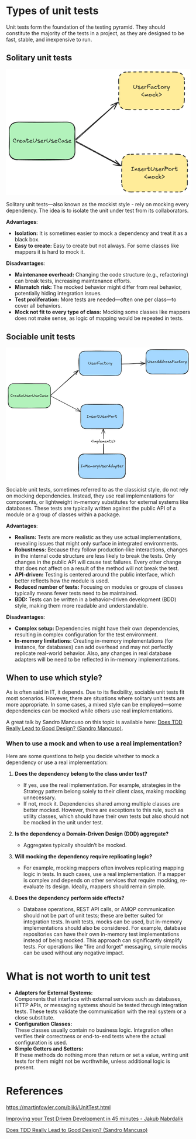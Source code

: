 # Types of unit tests

Unit tests form the foundation of the testing pyramid. They should constitute the majority of the tests in a project, as
they are designed to be fast, stable, and inexpensive to run.

## Solitary unit tests

![solitary tests](solitary_unit_test.png)

Solitary unit tests—also known as the mockist style - rely on mocking every dependency. The idea is to isolate the unit
under test from its collaborators.

**Advantages**:

- **Isolation:** It is sometimes easier to mock a dependency and treat it as a black box.
- **Easy to create:** Easy to create but not always. For some classes like mappers it is hard to mock it.

**Disadvantages**:

- **Maintenance overhead:** Changing the code structure (e.g., refactoring) can break tests, increasing maintenance
  efforts.
- **Mismatch risk:** The mocked behavior might differ from real behavior, potentially hiding integration issues.
- **Test proliferation:** More tests are needed—often one per class—to cover all behaviors.
- **Mock not fit to every type of class:** Mocking some classes like mappers does not make sense, as logic of mapping
  would be repeated in tests.

## Sociable unit tests

![sociable tests](sociable_unit_test.png)

Sociable unit tests, sometimes referred to as the classicist style, do not rely on mocking dependencies. Instead, they
use real implementations for components, or lightweight in-memory substitutes for external systems like databases. These
tests are typically written against the public API of a module or a group of classes within a package.

**Advantages**:

- **Realism:** Tests are more realistic as they use actual implementations, revealing issues that might only surface in
  integrated environments.
- **Robustness:** Because they follow production-like interactions, changes in the internal code structure are less
  likely to break the tests. Only changes in the public API will cause test failures. Every other change that does not
  affect on a result of the method will not break the test.
- **API-driven:** Testing is centered around the public interface, which better reflects how the module is used.
- **Reduced number of tests:** Focusing on modules or groups of classes typically means fewer tests need to be
  maintained.
- **BDD:** Tests can be written in a behavior-driven development (BDD) style, making them more readable and
  understandable.

**Disadvantages**:

- **Complex setup:** Dependencies might have their own dependencies, resulting in complex configuration for the test
  environment.
- **In-memory limitations:** Creating in-memory implementations (for instance, for databases) can add overhead and may
  not perfectly replicate real-world behavior. Also, any changes in real database adapters will be need to be reflected
  in in-memory implementations.

## When to use which style?

As is often said in IT, it depends. Due to its flexibility, sociable unit tests fit most scenarios. However, there are
situations where solitary unit tests are more appropriate. In some cases, a mixed style can be employed—some
dependencies can be mocked while others use real implementations.

A great talk by Sandro Mancuso on this topic is available
here: [Does TDD Really Lead to Good Design? (Sandro Mancuso)](https://youtu.be/KyFVA4Spcgg?si=S5eOo9rR9g4rYP_e).

### When to use a mock and when to use a real implementation?

Here are some questions to help you decide whether to mock a dependency or use a real implementation:

1. **Does the dependency belong to the class under test?**
    - If yes, use the real implementation. For example, strategies in the Strategy pattern belong solely to their client
      class, making mocking unnecessary.
    - If not, mock it. Dependencies shared among multiple classes are better mocked. However, there are exceptions to
      this rule, such as utility classes, which should have their own tests but also should not be mocked in the unit
      under test.

2. **Is the dependency a Domain-Driven Design (DDD) aggregate?**
    - Aggregates typically shouldn’t be mocked.

3. **Will mocking the dependency require replicating logic?**
    - For example, mocking mappers often involves replicating mapping logic in tests. In such cases, use a real
      implementation. If a mapper is complex and depends on other services that require mocking, re-evaluate its design.
      Ideally, mappers should remain simple.

4. **Does the dependency perform side effects?**
    - Database operations, REST API calls, or AMQP communication should not be part of unit tests; these are better
      suited for integration tests. In unit tests, mocks can be used, but in-memory implementations should also be
      considered. For example, database repositories can have their own in-memory test implementations instead of being
      mocked. This approach can significantly simplify tests. For operations like "fire and forget" messaging, simple
      mocks can be used without any negative impact.

# What is not worth to unit test

- **Adapters for External Systems:**  
  Components that interface with external services such as databases, HTTP APIs, or messaging systems should be tested
  through integration tests. These tests validate the communication with the real system or a close substitute.
- **Configuration Classes:**  
  These classes usually contain no business logic. Integration often verifies their correctness or end-to-end
  tests where the actual configuration is used.
- **Simple Getters and Setters:**  
  If these methods do nothing more than return or set a value, writing unit tests for them might not be worthwhile,
  unless additional logic is present.

# References

https://martinfowler.com/bliki/UnitTest.html

[Improving your Test Driven Development in 45 minutes - Jakub Nabrdalik](https://www.youtube.com/watch?v=2vEoL3Irgiw)

[Does TDD Really Lead to Good Design? (Sandro Mancuso)](https://youtu.be/KyFVA4Spcgg?si=S5eOo9rR9g4rYP_e)